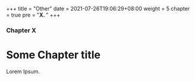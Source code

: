 +++
title = "Other"
date = 2021-07-26T19:06:29+08:00
weight = 5
chapter = true
pre = "<b>X. </b>"
+++

### Chapter X

# Some Chapter title

Lorem Ipsum.